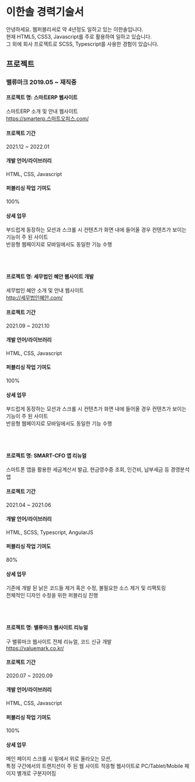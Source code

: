 # 이한솔 경력기술서

안녕하세요. 웹퍼블리셔로 약 4년정도 일하고 있는 이한솔입니다.   
현재 HTML5, CSS3, Javascript를 주로 활용하여 일하고 있습니다.   
그 외에 회사 프로젝트로 SCSS, Typescript를 사용한 경험이 있습니다.

## 프로젝트
### 밸류마크 2019.05 ~ 재직중

#### 프로젝트 명: 스마트ERP 웹사이트
스마트ERP 소개 및 안내 웹사이트   
https://smarterp.스마트오피스.com/ 

#### 프로젝트 기간
2021.12 ~ 2022.01   

#### 개발 언어/라이브러리
HTML, CSS, Javascript

#### 퍼블리싱 작업 기여도
100%

#### 상세 업무
부드럽게 동장하는 모션과 스크롤 시 컨텐츠가 화면 내에 들어올 경우 컨텐츠가 보이는 기능이 주 된 사이트   
반응형 웹페이지로 모바일에서도 동일한 기능 수행

<br/><br/>
#### 프로젝트 명: 세무법인 혜안 웹사이트 개발
세무법인 혜안 소개 및 안내 웹사이트   
http://세무법인혜안.com/   

#### 프로젝트 기간
2021.09 ~ 2021.10   

#### 개발 언어/라이브러리
HTML, CSS, Javascript

#### 퍼블리싱 작업 기여도
100%

#### 상세 업무
부드럽게 동장하는 모션과 스크롤 시 컨텐츠가 화면 내에 들어올 경우 컨텐츠가 보이는 기능이 주 된 사이트   
반응형 웹페이지로 모바일에서도 동일한 기능 수행
   
<br/><br/>
#### 프로젝트 명: SMART-CFO 앱 리뉴얼
스마트폰 앱을 활용한 세금계산서 발급, 현금영수증 조회, 인건비, 납부세금 등 경영분석 앱

#### 프로젝트 기간
2021.04 ~ 2021.06

#### 개발 언어/라이브러리
HTML, SCSS, Typescript, AngularJS

#### 퍼블리싱 작업 기여도
80%

#### 상세 업무
기존에 개발 된 낡은 코드들 제거 혹은 수정, 불필요한 소스 제거 및 리팩토링   
전체적인 디자인 수정을 위한 퍼블리싱 진행
   
<br/><br/>
#### 프로젝트 명: 밸류마크 웹사이트 리뉴얼
구 밸류마크 웹사이트 전체 리뉴얼, 코드 신규 개발   
https://valuemark.co.kr/

#### 프로젝트 기간
2020.07 ~ 2020.09

#### 개발 언어/라이브러리
HTML, CSS, Javascript

#### 퍼블리싱 작업 기여도
100%

#### 상세 업무
메인 페이지 스크롤 시 밑에서 위로 올라오는 모션,   
특정 구간에서의 트랜지션이 주 된 웹 사이트
적응형 웹사이트로 PC/Tablet/Mobile 페이지 별개로 구분지어짐
